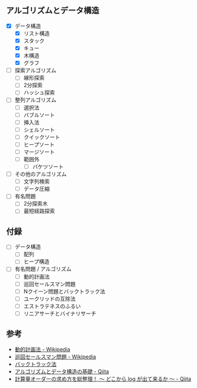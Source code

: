## アルゴリズムとデータ構造

- [x] データ構造
  - [x] リスト構造
  - [x] スタック
  - [x] キュー
  - [x] 木構造
  - [x] グラフ
- [ ] 探索アルゴリズム
  - [ ] 線形探索
  - [ ] 2分探索
  - [ ] ハッシュ探索
- [ ] 整列アルゴリズム
  - [ ] 選択法
  - [ ] バブルソート
  - [ ] 挿入法
  - [ ] シェルソート
  - [ ] クイックソート
  - [ ] ヒープソート
  - [ ] マージソート
  - [ ] 範囲外
    - [ ] バケツソート
- [ ] その他のアルゴリズム
  - [ ] 文字列検索
  - [ ] データ圧縮
- [ ] 有名問題
  - [ ] 2分探索木
  - [ ] 最短経路探索

## 付録

- [ ] データ構造
  - [ ] 配列
  - [ ] ヒープ構造
- [ ] 有名問題 / アルゴリズム
  - [ ] 動的計画法
  - [ ] 巡回セールスマン問題
  - [ ] Nクイーン問題とバックトラック法
  - [ ] ユークリッドの互除法
  - [ ] エストラテネスのふるい
  - [ ] リニアサーチとバイナリサーチ

## 参考

- [動的計画法 - Wikipedia](https://ja.m.wikipedia.org/wiki/%E5%8B%95%E7%9A%84%E8%A8%88%E7%94%BB%E6%B3%95)
- [巡回セールスマン問題 - Wikipedia](https://ja.wikipedia.org/wiki/%E5%B7%A1%E5%9B%9E%E3%82%BB%E3%83%BC%E3%83%AB%E3%82%B9%E3%83%9E%E3%83%B3%E5%95%8F%E9%A1%8C)
- [バックトラック法](http://www.cc.kyoto-su.ac.jp/~yamada/ap/backtrack.html)
- [アルゴリズムとデータ構造の基礎 - Qiita](https://qiita.com/macky4/items/6dce671e90eaed23db32#%E4%B8%BB%E8%A6%81%E3%81%AA%E3%83%87%E3%83%BC%E3%82%BF%E6%A7%8B%E9%80%A0)
- [計算量オーダーの求め方を総整理！ 〜 どこから log が出て来るか 〜 - Qiita](https://qiita.com/drken/items/872ebc3a2b5caaa4a0d0#%E4%BE%8B-1-%E7%B7%9A%E5%BD%A2%E6%8E%A2%E7%B4%A2-on)
